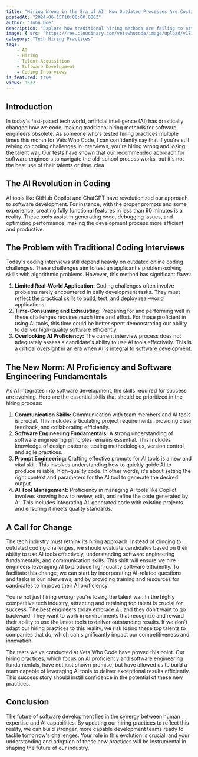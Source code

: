 ```yaml
---
title: "Hiring Wrong in the Era of AI: How Outdated Processes Are Costing You Top Talent"
postedAt: "2024-06-15T10:00:00.000Z"
author: "John Doe"
description: "Explore how traditional hiring methods are failing to attract top talent in the age of AI and what changes need to be made."
image: { src: "https://res.cloudinary.com/vetswhocode/image/upload/v1718478746/hiring-era-of-ai_jfj4dm.jpg" }
category: "Tech Hiring Practices"
tags:
    - AI
    - Hiring
    - Talent Acquisition
    - Software Development
    - Coding Interviews
is_featured: true
views: 1532
---
```


## Introduction

In today's fast-paced tech world, artificial intelligence (AI) has drastically changed how we code, making traditional hiring methods for software engineers obsolete. As someone who's tested hiring practices multiple times this month for Vets Who Code, I can confidently say that if you're still relying on coding challenges in interviews, you're hiring wrong and losing the talent war. Our tests have shown that our recommended approach for software engineers to navigate the old-school process works, but it's not the best use of their talents or time.
clea
## The AI Revolution in Coding

AI tools like GitHub Copilot and ChatGPT have revolutionized our approach to software development. For instance, with the proper prompts and some experience, creating fully functional features in less than 90 minutes is a reality. These tools assist in generating code, debugging issues, and optimizing performance, making the development process more efficient and productive.

## The Problem with Traditional Coding Interviews

Today's coding interviews still depend heavily on outdated online coding challenges. These challenges aim to test an applicant's problem-solving skills with algorithmic problems. However, this method has significant flaws:

1. **Limited Real-World Application:** Coding challenges often involve problems rarely encountered in daily development tasks. They must reflect the practical skills to build, test, and deploy real-world applications.
2. **Time-Consuming and Exhausting:** Preparing for and performing well in these challenges requires much time and effort. For those proficient in using AI tools, this time could be better spent demonstrating our ability to deliver high-quality software efficiently.
3. **Overlooking AI Proficiency:** The current interview process does not adequately assess a candidate's ability to use AI tools effectively. This is a critical oversight in an era when AI is integral to software development.

## The New Norm: AI Proficiency and Software Engineering Fundamentals

As AI integrates into software development, the skills required for success are evolving. Here are the essential skills that should be prioritized in the hiring process:

1. **Communication Skills:** Communication with team members and AI tools is crucial. This includes articulating project requirements, providing clear feedback, and collaborating efficiently.
2. **Software Engineering Fundamentals:** A strong understanding of software engineering principles remains essential. This includes knowledge of design patterns, testing methodologies, version control, and agile practices.
3. **Prompt Engineering:** Crafting effective prompts for AI tools is a new and vital skill. This involves understanding how to quickly guide AI to produce reliable, high-quality code. In other words, it's about setting the right context and parameters for the AI tool to generate the desired output.
4. **AI Tool Management:** Proficiency in managing AI tools like Copilot involves knowing how to review, edit, and refine the code generated by AI. This includes integrating AI-generated code with existing projects and ensuring it meets quality standards.

## A Call for Change

The tech industry must rethink its hiring approach. Instead of clinging to outdated coding challenges, we should evaluate candidates based on their ability to use AI tools effectively, understanding software engineering fundamentals, and communication skills. This shift will ensure we hire engineers leveraging AI to produce high-quality software efficiently. To facilitate this change, we can start by incorporating AI-related questions and tasks in our interviews, and by providing training and resources for candidates to improve their AI proficiency.

You're not just hiring wrong; you're losing the talent war. In the highly competitive tech industry, attracting and retaining top talent is crucial for success. The best engineers today embrace AI, and they don't want to go backward. They want to work in environments that recognize and reward their ability to use the latest tools to deliver outstanding results. If we don't adapt our hiring practices to this reality, we risk losing these top talents to companies that do, which can significantly impact our competitiveness and innovation.

The tests we've conducted at Vets Who Code have proved this point. Our hiring practices, which focus on AI proficiency and software engineering fundamentals, have not just shown promise, but have allowed us to build a team capable of leveraging AI tools to deliver exceptional results efficiently. This success story should instill confidence in the potential of these new practices.

## Conclusion

The future of software development lies in the synergy between human expertise and AI capabilities. By updating our hiring practices to reflect this reality, we can build stronger, more capable development teams ready to tackle tomorrow's challenges. Your role in this evolution is crucial, and your understanding and adoption of these new practices will be instrumental in shaping the future of our industry.